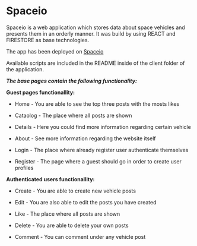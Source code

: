 # Spaceio
Spaceio is a web application which stores data about space vehicles and presents them in an orderly manner. It was build by using REACT and FIRESTORE as base technologies.

The app has been deployed on [Spaceio](https://spaceio12.web.app/)

Available scripts are included in the README inside of the client folder of the application.


**_The base pages contain the following functionality:_**

**Guest pages functionallity:**

- Home - You are able to see the top three posts with the mosts likes

- Cataolog - The place where all posts are shown

- Details - Here you could find more information regarding certain vehicle

- About - See more information regarding the website itself

- Login - The place where already register user authenticate themselves

- Register - The page where a guest should go in order to create user profiles

**Authenticated users functionallity:**
- Create - You are able to create new vehicle posts

- Edit - You are also able to edit the posts you have created

- Like - The place where all posts are shown

- Delete - You are able to delete your own posts

- Comment - You can comment under any vehicle post

